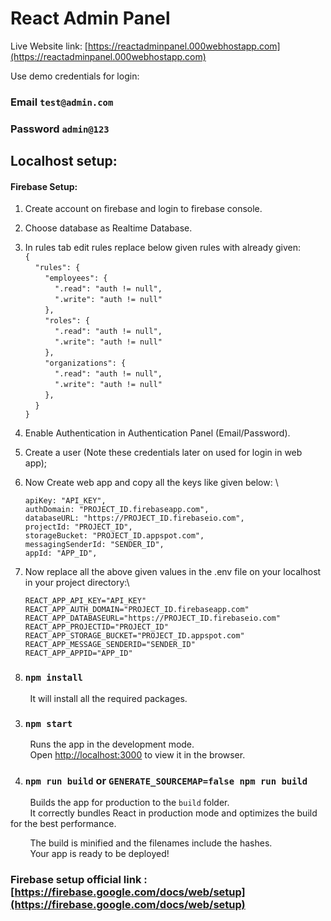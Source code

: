 # React Admin Panel

Live Website link: [https://reactadminpanel.000webhostapp.com](https://reactadminpanel.000webhostapp.com)

Use demo credentials for login:
### Email `test@admin.com`
### Password `admin@123`


## Localhost setup:
#### Firebase Setup:

  1. Create account on firebase and login to firebase console.
  2. Choose database as Realtime Database.
  3. In rules tab edit rules replace below given rules with already given:\
      `{`\
        &nbsp;&nbsp;&nbsp;&nbsp;`"rules": {`\
          &nbsp;&nbsp;&nbsp;&nbsp;&nbsp;&nbsp;&nbsp;&nbsp;`"employees": {`\
            &nbsp;&nbsp;&nbsp;&nbsp;&nbsp;&nbsp;&nbsp;&nbsp;&nbsp;&nbsp;&nbsp;&nbsp;`".read": "auth != null",`\
            &nbsp;&nbsp;&nbsp;&nbsp;&nbsp;&nbsp;&nbsp;&nbsp;&nbsp;&nbsp;&nbsp;&nbsp;`".write": "auth != null"`\
          &nbsp;&nbsp;&nbsp;&nbsp;&nbsp;&nbsp;&nbsp;&nbsp;`},`\
          &nbsp;&nbsp;&nbsp;&nbsp;&nbsp;&nbsp;&nbsp;&nbsp;`"roles": {`\
            &nbsp;&nbsp;&nbsp;&nbsp;&nbsp;&nbsp;&nbsp;&nbsp;&nbsp;&nbsp;&nbsp;&nbsp;`".read": "auth != null",`\
            &nbsp;&nbsp;&nbsp;&nbsp;&nbsp;&nbsp;&nbsp;&nbsp;&nbsp;&nbsp;&nbsp;&nbsp;`".write": "auth != null"`\
          &nbsp;&nbsp;&nbsp;&nbsp;&nbsp;&nbsp;&nbsp;&nbsp;`},`\
          &nbsp;&nbsp;&nbsp;&nbsp;&nbsp;&nbsp;&nbsp;&nbsp;`"organizations": {`\
            &nbsp;&nbsp;&nbsp;&nbsp;&nbsp;&nbsp;&nbsp;&nbsp;&nbsp;&nbsp;&nbsp;&nbsp;`".read": "auth != null",`\
            &nbsp;&nbsp;&nbsp;&nbsp;&nbsp;&nbsp;&nbsp;&nbsp;&nbsp;&nbsp;&nbsp;&nbsp;`".write": "auth != null"`\
          &nbsp;&nbsp;&nbsp;&nbsp;&nbsp;&nbsp;&nbsp;&nbsp;`},`\
        &nbsp;&nbsp;&nbsp;&nbsp;`}`\
      `}`
  4. Enable Authentication in Authentication Panel (Email/Password).
  5. Create a user (Note these credentials later on used for login in web app);
  6. Now Create web app and copy all the keys like given below: \

        `apiKey: "API_KEY",`\
        `authDomain: "PROJECT_ID.firebaseapp.com",`\
        `databaseURL: "https://PROJECT_ID.firebaseio.com",`\
        `projectId: "PROJECT_ID",`\
        `storageBucket: "PROJECT_ID.appspot.com",`\
        `messagingSenderId: "SENDER_ID",`\
        `appId: "APP_ID",`

  7. Now replace all the above given values in the .env file on your localhost in your project directory:\

        `REACT_APP_API_KEY="API_KEY"`\
        `REACT_APP_AUTH_DOMAIN="PROJECT_ID.firebaseapp.com"`\
        `REACT_APP_DATABASEURL="https://PROJECT_ID.firebaseio.com"`\
        `REACT_APP_PROJECTID="PROJECT_ID"`\
        `REACT_APP_STORAGE_BUCKET="PROJECT_ID.appspot.com"`\
        `REACT_APP_MESSAGE_SENDERID="SENDER_ID"`\
        `REACT_APP_APPID="APP_ID"`


2. ### `npm install`

&nbsp;&nbsp;&nbsp;&nbsp;&nbsp;&nbsp;&nbsp;&nbsp;It will install all the required packages.

3. ### `npm start`

&nbsp;&nbsp;&nbsp;&nbsp;&nbsp;&nbsp;&nbsp;&nbsp;Runs the app in the development mode.\
&nbsp;&nbsp;&nbsp;&nbsp;&nbsp;&nbsp;&nbsp;&nbsp;Open [http://localhost:3000](http://localhost:3000) to view it in the browser.

4. ### `npm run build` or `GENERATE_SOURCEMAP=false npm run build`

&nbsp;&nbsp;&nbsp;&nbsp;&nbsp;&nbsp;&nbsp;&nbsp;Builds the app for production to the `build` folder.\
&nbsp;&nbsp;&nbsp;&nbsp;&nbsp;&nbsp;&nbsp;&nbsp;It correctly bundles React in production mode and optimizes the build for the best performance.

&nbsp;&nbsp;&nbsp;&nbsp;&nbsp;&nbsp;&nbsp;&nbsp;The build is minified and the filenames include the hashes.\
&nbsp;&nbsp;&nbsp;&nbsp;&nbsp;&nbsp;&nbsp;&nbsp;Your app is ready to be deployed!


### Firebase setup official link : [https://firebase.google.com/docs/web/setup](https://firebase.google.com/docs/web/setup)
